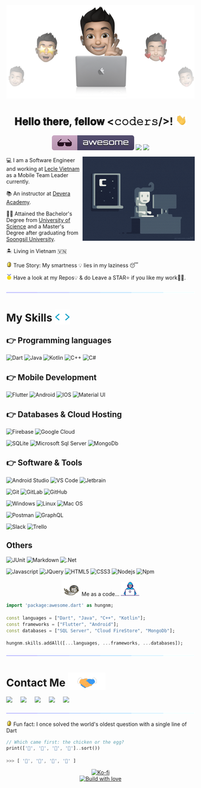 ![Cover](assets/cover-memoji.png)

<h1 align="center"> 𝐇𝐞𝐥𝐥𝐨 𝐭𝐡𝐞𝐫𝐞, 𝐟𝐞𝐥𝐥𝐨𝐰 <𝚌𝚘𝚍𝚎𝚛𝚜/>! <img src="assets/hi.gif" width="30"/> </h1>

<p align="center">
  <img src="assets/badge-awesome.svg" alt="Awesome Badge"/>
  <a href="https://en.wikipedia.org/wiki/Homo_sapiens"> <img src="https://img.shields.io/badge/Species-Homo_sapiens-success?style=flat-square&logo=mailchimp&logoColor=white"></a>
  <a href="https://en.wikipedia.org/wiki/Life"><img src="https://img.shields.io/badge/Status-Stable-success?style=flat-square&logo=gravatar&logoColor=white"></a>
</p>

<div>
<img align="right" alt="GIF" src="assets/coding.gif" width="300" />
</div>


💻 I am a Software Engineer and working at [Lecle Vietnam](https://lecle.vn) as a Mobile Team Leader currently.

📚 An instructor at [Devera Academy](https://devera.vn).

👨‍🎓 Attained the Bachelor's Degree from [University of Science](https://en.hcmus.edu.vn/) and a Master's Degree after graduating from [Soongsil University](https://eng.ssu.ac.kr/).

🏝️ Living in Vietnam 🇻🇳

<img src="assets/coin.gif" width="15"/> True Story: My smartness 💡 lies in my laziness 😴

<img src="assets/medal.gif" width="15"/> Have a look at my Repos💡 & do Leave a STAR⭐️ if you like my work👨‍💻.

<p align="center">
  <img src="assets/divider.gif" >
</p>

<h1> My Skills <img src="assets/skills.gif" width="40" style="margin-bottom:-8px"/> </h1>

## 👉 Programming languages

![Dart](https://img.shields.io/badge/dart-%230175C2.svg?style=for-the-badge&logo=dart&logoColor=white)
![Java](https://img.shields.io/badge/java-%23ED8B00.svg?style=for-the-badge&logo=java&logoColor=white)
![Kotlin](https://img.shields.io/badge/Kotlin-0095D5?&style=for-the-badge&logo=kotlin&logoColor=white)
![C++](https://img.shields.io/badge/-C++-007ACC?style=for-the-badge&logo=cplusplus&logoColor=white)
![C#](https://img.shields.io/badge/C%23-239120?style=for-the-badge&logo=c-sharp&logoColor=white)

## 👉 Mobile Development

![Flutter](https://img.shields.io/badge/Flutter-%2302569B.svg?style=for-the-badge&logo=Flutter&logoColor=white)
![Android](https://img.shields.io/badge/Android-3DDC84?style=for-the-badge&logo=android&logoColor=white)
![IOS](https://img.shields.io/badge/iOS-000000?style=for-the-badge&logo=ios&logoColor=white)
![Material UI](https://img.shields.io/badge/materialui-%230081CB.svg?style=for-the-badge&logo=material-ui&logoColor=white)

## 👉 Databases & Cloud Hosting

![Firebase](https://img.shields.io/badge/-Firebase-FFCA28?style=for-the-badge&logo=firebase&logoColor=ffffff)
![Google Cloud](https://img.shields.io/badge/Google_Cloud-4285F4?style=for-the-badge&logo=google-cloud&logoColor=white)

![SQLite](https://img.shields.io/badge/sqlite-003B57.svg?style=for-the-badge&logo=sqlite&logoColor=white)
![Microsoft Sql Server](https://img.shields.io/badge/-Sql%20Server-CC2927?style=for-the-badge&logo=microsoft-sql-server&logoColor=ffffff)
![MongoDb](https://img.shields.io/badge/mongodb-47A248.svg?style=for-the-badge&logo=mongodb&logoColor=white)

## 👉 Software & Tools

![Android Studio](https://img.shields.io/badge/Android%20Studio-3DDC84.svg?style=for-the-badge&logo=android-studio&logoColor=white)
![VS Code](https://img.shields.io/badge/-VS%20Code-007ACC?style=for-the-badge&logo=visual-studio-code&logoColor=ffffff)
![Jetbrain](https://img.shields.io/badge/jetbrains%20IDE-000000.svg?style=for-the-badge&logo=jetbrains&logoColor=white)

![Git](https://img.shields.io/badge/-Git-%23F05032?style=for-the-badge&logo=git&logoColor=%23ffffff)
![GitLab](https://img.shields.io/badge/-GitLab-FCA121?style=for-the-badge&logo=gitlab)
![GitHub](https://img.shields.io/badge/-GitHub-181717?style=for-the-badge&logo=github)

![Windows](https://img.shields.io/badge/-Windows-0078D6?style=for-the-badge&logo=windows&logoColor=ffffff)
![Linux](https://img.shields.io/badge/Linux-FCC624?style=for-the-badge&logo=linux&logoColor=black)
![Mac OS](https://img.shields.io/badge/mac%20os-000000?style=for-the-badge&logo=macos&logoColor=F0F0F0)

![Postman](https://img.shields.io/badge/postman-FF6C37.svg?style=for-the-badge&logo=postman&logoColor=white)
![GraphQL](https://img.shields.io/badge/-GraphQL-E10098?style=for-the-badge&logo=graphql&logoColor=white)

![Slack](https://img.shields.io/badge/-Slack-E01563?style=for-the-badge&logo=Slack&logoColor=white)
![Trello](https://img.shields.io/badge/-Trello-0079BF?style=for-the-badge&logo=Trello&logoColor=white)

## Others

![JUnit](https://img.shields.io/badge/junit-25A162.svg?style=for-the-badge&logo=junit5&logoColor=white)
![Markdown](https://img.shields.io/badge/Markdown-000000?style=for-the-badge&logo=markdown&logoColor=white)
![.Net](https://img.shields.io/badge/.NET-5C2D91?style=for-the-badge&logo=.net&logoColor=white)

![Javascript](https://img.shields.io/badge/JavaScript-F7DF1E?style=for-the-badge&logo=javascript&logoColor=black)
![JQuery](https://img.shields.io/badge/jquery-0769AD.svg?style=for-the-badge&logo=jquery&logoColor=white)
![HTML5](https://img.shields.io/badge/HTML5-E34F26?style=for-the-badge&logo=html5&logoColor=white)
![CSS3](https://img.shields.io/badge/CSS3-1572B6?style=for-the-badge&logo=css3&logoColor=white)
![Nodejs](https://img.shields.io/badge/-Nodejs-339933?style=for-the-badge&logo=Node.js&logoColor=ffffff)
![Npm](https://img.shields.io/badge/-npm-CB3837?style=for-the-badge&logo=npm)

<p align="center">
  <img src="assets/astro_cat.webp" width="50">
  Me as a code... 
  <img src="assets/dev_boy.gif" width="50">
</p>

```dart
import 'package:awesome.dart' as hungnm;

const languages = ["Dart", "Java", "C++", "Kotlin"];
const frameworks = ["Flutter", "Android"];
const databases = ["SQL Server", "Cloud FireStore", "MongoDb"];

hungnm.skills.addAll([...languages, ...frameworks, ...databases]);
```

<p align="center">
  <img src="assets/divider.gif" >
</p>

<h1> Contact Me <img src="assets/handshake.gif" width="100" style="margin-bottom:-8px"/> </h1>

<a target="_blank" href="https://www.linkedin.com/in/hungnm138/"><img src="https://img.shields.io/badge/-LinkedIn-0077B5?style=for-the-badge&logo=Linkedin&logoColor=white"></img></a>
&emsp;
<a target="_blank" href="mailto:hungnm@lecle.vn"><img src="https://img.shields.io/badge/-Gmail-D14836?style=for-the-badge&logo=Gmail&logoColor=white"></img></a>
&emsp;
<a target="_blank" href="https://twitter.com/hungnm138"><img src="https://img.shields.io/badge/-Twitter-1DA1F2?style=for-the-badge&logo=Twitter&logoColor=white"></img></a>
&emsp;
<a target="_blank" href="https://www.instagram.com/hungnm138"><img src="https://img.shields.io/badge/Instagram-E4405F?style=for-the-badge&logo=instagram&logoColor=white"></img></a>
&emsp;
<a href="https://facebook.com/hungnm138"><img src="https://img.shields.io/badge/facebook-%2320A1F1.svg?&style=for-the-badge&logo=facebook&logoColor=white"/></a>

<p align="center">
  <img src="assets/divider.gif" >
</p>

<img src="assets/coin.gif" width="15"/> Fun fact:
I once solved the world's oldest question with a single line of Dart

```dart
// Which came first: the chicken or the egg?
print(['🥚', '🐣', '🐥', '🐔']..sort())

>>> [ '🐔', '🐣', '🐥', '🥚' ]
```

<p align="center">
  <a href="https://www.buymeacoffee.com/hungnm138"><img alt="Ko-fi" title="By me a coffee" src="https://img.shields.io/badge/-Buy%20me%20a%20coffee-FF5E5B?style=for-the-badge&logo=ko-fi&logoColor=white" /></a><br>
  <a href="https://www.buymeacoffee.com/hungnm138"><img alt="Build with love" title="Build with love" src="https://forthebadge.com/images/badges/built-with-love.svg" /></a>
</p>
